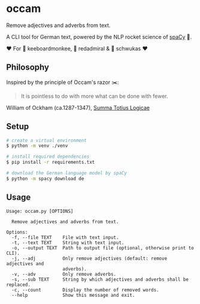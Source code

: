 # occam
Remove adjectives and adverbs from text.

A CLI tool for German text, powered by the NLP rocket science of [spaCy](spacy.io) :rocket:.

:heart: For :ox: keeboardmonkee, :butterfly: redadmiral & :crab: schwukas :heart:

## Philosophy
Inspired by the principle of Occam's razor :scissors::
> It is pointless to do with more what can be done with fewer.

William of Ockham (ca.1287-1347), [Summa Totius Logicae](https://en.wikiquote.org/wiki/William_of_Ockham)

## Setup
```sh
# create a virtual environment
$ python -m venv ./venv

# install required dependencies
$ pip install -r requirements.txt

# download the German language model by spaCy
$ python -m spacy download de
```


## Usage
```
Usage: occam.py [OPTIONS]

  Remove adjectives and adverbs from text.

Options:
  -f, --file TEXT    File with text input.
  -t, --text TEXT    String with text input.
  -o, --output TEXT  Path to output file (optional, otherwise print to CLI).
  -j, --adj          Only remove adjectives (default: remove adjectives and
                     adverbs).
  -v, --adv          Only remove adverbs.
  -s, --sub TEXT     String by which adjectives and adverbs shall be replaced.
  -c, --count        Display the number of removed words.
  --help             Show this message and exit.
```
